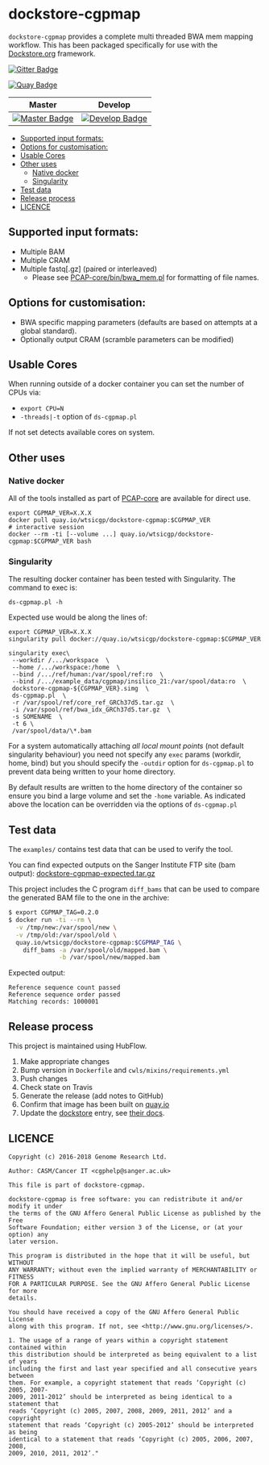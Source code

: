 # dockstore-cgpmap

`dockstore-cgpmap` provides a complete multi threaded BWA mem mapping workflow.  This has been
packaged specifically for use with the [Dockstore.org](https://dockstore.org/) framework.

[![Gitter Badge][gitter-svg]][gitter-badge]

[![Quay Badge][quay-status]][quay-repo]

| Master                                        | Develop                                         |
| --------------------------------------------- | ----------------------------------------------- |
| [![Master Badge][travis-master]][travis-base] | [![Develop Badge][travis-develop]][travis-base] |

<!-- TOC depthFrom:2 depthTo:6 withLinks:1 updateOnSave:1 orderedList:0 -->

- [Supported input formats:](#supported-input-formats)
- [Options for customisation:](#options-for-customisation)
- [Usable Cores](#usable-cores)
- [Other uses](#other-uses)
	- [Native docker](#native-docker)
	- [Singularity](#singularity)
- [Test data](#test-data)
- [Release process](#release-process)
- [LICENCE](#licence)

<!-- /TOC -->

## Supported input formats:

* Multiple BAM
* Multiple CRAM
* Multiple fastq[.gz] (paired or interleaved)
  * Please see [PCAP-core/bin/bwa_mem.pl][bwa-mem.pl]
for formatting of file names.

## Options for customisation:

* BWA specific mapping parameters (defaults are based on attempts at a global standard).
* Optionally output CRAM (scramble parameters can be modified)

## Usable Cores

When running outside of a docker container you can set the number of CPUs via:

* `export CPU=N`
* `-threads|-t` option of `ds-cgpmap.pl`

If not set detects available cores on system.

## Other uses

### Native docker

All of the tools installed as part of [PCAP-core][pcap-core] are available for direct use.

```
export CGPMAP_VER=X.X.X
docker pull quay.io/wtsicgp/dockstore-cgpmap:$CGPMAP_VER
# interactive session
docker --rm -ti [--volume ...] quay.io/wtsicgp/dockstore-cgpmap:$CGPMAP_VER bash
```

### Singularity

The resulting docker container has been tested with Singularity.  The command to exec is:

```
ds-cgpmap.pl -h
```

Expected use would be along the lines of:

```
export CGPMAP_VER=X.X.X
singularity pull docker://quay.io/wtsicgp/dockstore-cgpmap:$CGPMAP_VER

singularity exec\
 --workdir /.../workspace  \
 --home /.../workspace:/home  \
 --bind /.../ref/human:/var/spool/ref:ro  \
 --bind /.../example_data/cgpmap/insilico_21:/var/spool/data:ro  \
 dockstore-cgpmap-${CGPMAP_VER}.simg  \
 ds-cgpmap.pl  \
 -r /var/spool/ref/core_ref_GRCh37d5.tar.gz  \
 -i /var/spool/ref/bwa_idx_GRCh37d5.tar.gz  \
 -s SOMENAME  \
 -t 6 \
 /var/spool/data/\*.bam
```

For a system automatically attaching _all local mount points_ (not default singularity behaviour)
you need not specify any `exec` params (workdir, home, bind) but you should specify the `-outdir`
option for `ds-cgpmap.pl` to prevent data being written to your home directory.

By default results are written to the home directory of the container so ensure you bind
a large volume and set the `-home` variable.  As indicated above the location can be overridden
via the options of `ds-cgpmap.pl`

## Test data

The `examples/` contains test data that can be used to verify the tool.

You can find expected outputs on the Sanger Institute FTP site (bam output): [dockstore-cgpmap-expected.tar.gz][cgpmap-expected]

This project includes the C program `diff_bams` that can be used to compare the generated BAM file
to the one in the archive:

```bash
$ export CGPMAP_TAG=0.2.0
$ docker run -ti --rm \
  -v /tmp/new:/var/spool/new \
  -v /tmp/old:/var/spool/old \
  quay.io/wtsicgp/dockstore-cgpmap:$CGPMAP_TAG \
    diff_bams -a /var/spool/old/mapped.bam \
              -b /var/spool/new/mapped.bam
```

Expected output:

```
Reference sequence count passed
Reference sequence order passed
Matching records: 1000001
```

## Release process

This project is maintained using HubFlow.

1. Make appropriate changes
1. Bump version in `Dockerfile` and `cwls/mixins/requirements.yml`
1. Push changes
1. Check state on Travis
1. Generate the release (add notes to GitHub)
1. Confirm that image has been built on [quay.io][quay-builds]
1. Update the [dockstore][dockstore-cgpmap] entry, see [their docs][dockstore-get-started].

## LICENCE

```
Copyright (c) 2016-2018 Genome Research Ltd.

Author: CASM/Cancer IT <cgphelp@sanger.ac.uk>

This file is part of dockstore-cgpmap.

dockstore-cgpmap is free software: you can redistribute it and/or modify it under
the terms of the GNU Affero General Public License as published by the Free
Software Foundation; either version 3 of the License, or (at your option) any
later version.

This program is distributed in the hope that it will be useful, but WITHOUT
ANY WARRANTY; without even the implied warranty of MERCHANTABILITY or FITNESS
FOR A PARTICULAR PURPOSE. See the GNU Affero General Public License for more
details.

You should have received a copy of the GNU Affero General Public License
along with this program. If not, see <http://www.gnu.org/licenses/>.

1. The usage of a range of years within a copyright statement contained within
this distribution should be interpreted as being equivalent to a list of years
including the first and last year specified and all consecutive years between
them. For example, a copyright statement that reads ‘Copyright (c) 2005, 2007-
2009, 2011-2012’ should be interpreted as being identical to a statement that
reads ‘Copyright (c) 2005, 2007, 2008, 2009, 2011, 2012’ and a copyright
statement that reads ‘Copyright (c) 2005-2012’ should be interpreted as being
identical to a statement that reads ‘Copyright (c) 2005, 2006, 2007, 2008,
2009, 2010, 2011, 2012’."
```

<!-- links -->
[bwa-mem.pl]: https://github.com/cancerit/PCAP-core/blob/master/bin/bwa_mem.pl
[cgpmap-expected]: ftp://ftp.sanger.ac.uk/pub/cancer/dockstore/expected
[pcap-core]: https://github.com/cancerit/PCAP-core

<!-- Travis -->
[travis-base]: https://travis-ci.org/cancerit/dockstore-cgpmap
[travis-master]: https://travis-ci.org/cancerit/dockstore-cgpmap.svg?branch=master
[travis-develop]: https://travis-ci.org/cancerit/dockstore-cgpmap.svg?branch=develop

<!-- Gitter -->
[gitter-svg]: https://badges.gitter.im/dockstore-cgp/Lobby.svg
[gitter-badge]: https://gitter.im/dockstore-cgp/Lobby?utm_source=badge&utm_medium=badge&utm_campaign=pr-badge&utm_content=badge

<!-- Quay.io -->
[quay-status]: https://quay.io/repository/wtsicgp/dockstore-cgpmap/status
[quay-repo]: https://quay.io/repository/wtsicgp/dockstore-cgpmap
[quay-builds]: https://quay.io/repository/wtsicgp/dockstore-cgpmap?tab=builds

<!-- dockstore -->
[dockstore-cgpmap]: https://dockstore.org/containers/quay.io/wtsicgp/dockstore-cgpmap
[dockstore-get-started]: https://dockstore.org/docs/getting-started-with-dockstore
